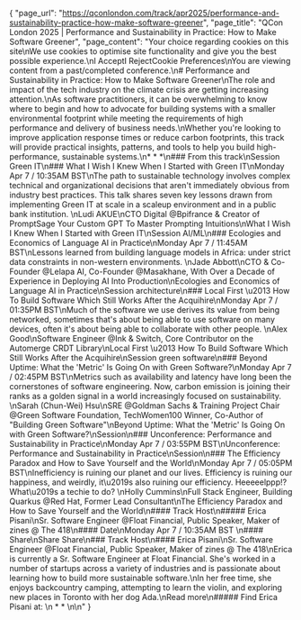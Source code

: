 {
    "page_url": "https://qconlondon.com/track/apr2025/performance-and-sustainability-practice-how-make-software-greener",
    "page_title": "QCon London 2025 | Performance and Sustainability in Practice: How to Make Software Greener",
    "page_content": "Your choice regarding cookies on this site\nWe use cookies to optimise site functionality and give you the best possible experience.\nI AcceptI RejectCookie Preferences\nYou are viewing content from a past/completed conference.\n# Performance and Sustainability in Practice: How to Make Software Greener\nThe role and impact of the tech industry on the climate crisis are getting increasing attention.\nAs software practitioners, it can be overwhelming to know where to begin and how to advocate for building systems with a smaller environmental footprint while meeting the requirements of high performance and delivery of business needs.\nWhether you're looking to improve application response times or reduce carbon footprints, this track will provide practical insights, patterns, and tools to help you build high-performance, sustainable systems.\n* * *\n### From this track\nSession Green IT\n### What I Wish I Knew When I Started with Green IT\nMonday Apr 7 / 10:35AM BST\nThe path to sustainable technology involves complex technical and organizational decisions that aren't immediately obvious from industry best practices. This talk shares seven key lessons drawn from implementing Green IT at scale in a scaleup environment and in a public bank institution. \nLudi AKUE\nCTO Digital @Bpifrance & Creator of PromptSage Your Custom GPT To Master Prompting Intuitions\nWhat I Wish I Knew When I Started with Green IT\nSession AI/ML\n### Ecologies and Economics of Language AI in Practice\nMonday Apr 7 / 11:45AM BST\nLessons learned from building language models in Africa: under strict data constraints in non-western environments. \nJade Abbott\nCTO & Co-Founder @Lelapa AI, Co-Founder @Masakhane, With Over a Decade of Experience in Deploying AI Into Production\nEcologies and Economics of Language AI in Practice\nSession architecture\n### Local First \u2013 How To Build Software Which Still Works After the Acquihire\nMonday Apr 7 / 01:35PM BST\nMuch of the software we use derives its value from being networked, sometimes that's about being able to use software on many devices, often it's about being able to collaborate with other people. \nAlex Good\nSoftware Engineer @Ink & Switch, Core Contributor on the Automerge CRDT Library\nLocal First \u2013 How To Build Software Which Still Works After the Acquihire\nSession green software\n### Beyond Uptime: What the 'Metric' Is Going On with Green Software?\nMonday Apr 7 / 02:45PM BST\nMetrics such as availability and latency have long been the cornerstones of software engineering. Now, carbon emission is joining their ranks as a golden signal in a world increasingly focused on sustainability. \nSarah (Chun-Wei) Hsu\nSRE @Goldman Sachs & Training Project Chair @Green Software Foundation, TechWomen100 Winner, Co-Author of \"Building Green Software\"\nBeyond Uptime: What the 'Metric' Is Going On with Green Software?\nSession\n### Unconference: Performance and Sustainability in Practice\nMonday Apr 7 / 03:55PM BST\nUnconference: Performance and Sustainability in Practice\nSession\n### The Efficiency Paradox and How to Save Yourself and the World\nMonday Apr 7 / 05:05PM BST\nInefficiency is ruining our planet and our lives. Efficiency is ruining our happiness, and weirdly, it\u2019s also ruining our efficiency. Heeeeelppp!? What\u2019s a techie to do? \nHolly Cummins\nFull Stack Engineer, Building Quarkus @Red Hat, Former Lead Consultant\nThe Efficiency Paradox and How to Save Yourself and the World\n#### Track Host\n##### Erica Pisani\nSr. Software Engineer @Float Financial, Public Speaker, Maker of zines @ The 418\n#### Date\nMonday Apr 7 / 10:35AM BST \n#### Share\nShare Share\n### Track Host\n#### Erica Pisani\nSr. Software Engineer @Float Financial, Public Speaker, Maker of zines @ The 418\nErica is currently a Sr. Software Engineer at Float Financial. She's worked in a number of startups across a variety of industries and is passionate about learning how to build more sustainable software.\nIn her free time, she enjoys backcountry camping, attempting to learn the violin, and exploring new places in Toronto with her dog Ada.\nRead more\n#####  Find Erica Pisani at: \n  *   * \n\n"
}